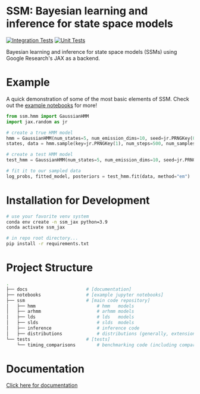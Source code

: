 # SSM: Bayesian learning and inference for state space models

[![Integration Tests](https://github.com/lindermanlab/ssm-jax-refactor/actions/workflows/integration_tests.yml/badge.svg)](https://github.com/lindermanlab/ssm-jax-refactor/actions/workflows/integration_tests.yml)
[![Unit Tests](https://github.com/lindermanlab/ssm-jax-refactor/actions/workflows/unit_tests.yml/badge.svg)](https://github.com/lindermanlab/ssm-jax-refactor/actions/workflows/unit_tests.yml)

Bayesian learning and inference for state space models (SSMs) using Google Research's JAX as a backend. 

# Example

A quick demonstration of some of the most basic elements of SSM. Check out the [example notebooks](https://github.com/lindermanlab/ssm-jax-refactor/tree/main/notebooks) for more!

```python
from ssm.hmm import GaussianHMM
import jax.random as jr

# create a true HMM model
hmm = GaussianHMM(num_states=5, num_emission_dims=10, seed=jr.PRNGKey(0))
states, data = hmm.sample(key=jr.PRNGKey(1), num_steps=500, num_samples=5)

# create a test HMM model
test_hmm = GaussianHMM(num_states=5, num_emission_dims=10, seed=jr.PRNGKey(32))

# fit it to our sampled data
log_probs, fitted_model, posteriors = test_hmm.fit(data, method="em")
```

# Installation for Development

```bash
# use your favorite venv system
conda env create -n ssm_jax python=3.9
conda activate ssm_jax

# in repo root directory...
pip install -r requirements.txt
```

# Project Structure
```bash
.
├── docs                      # [documentation]
├── notebooks                 # [example jupyter notebooks]
├── ssm                       # [main code repository]
│   ├── hmm                       # hmm   models
│   ├── arhmm                     # arhmm models
│   ├── lds                       # lds   models
│   ├── slds                      # slds  models
│   ├── inference                 # inference code
│   ├── distributions             # distributions (generally, extensions of tfp distributions)
└── tests                     # [tests]
    └── timing_comparisons        # benchmarking code (including comparisons to SSM_v0)
 ```

# Documentation

[Click here for documentation](https://web.stanford.edu/~schlager/ssm_jax/)
